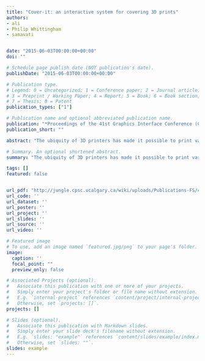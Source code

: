 ```yaml
---
title: "Cover-it: an interactive system for covering 3D prints"
authors:
- ali
- Philip Whittingham
- samavati


date: "2015-06-03T00:00:00+00:00"
doi: ""

# Schedule page publish date (NOT publication's date).
publishDate: "2015-06-03T00:00:00+00:00"

# Publication type.
# Legend: 0 = Uncategorized; 1 = Conference paper; 2 = Journal article;
# 3 = Preprint / Working Paper; 4 = Report; 5 = Book; 6 = Book section;
# 7 = Thesis; 8 = Patent
publication_types: ["1"]

# Publication name and optional abbreviated publication name.
publication: "*Proceedings of the 41st Graphics Interface Conference (Canadian Information Processing Society)*"
publication_short: ""

abstract: "The ubiquity of 3D printers has made it possible to print various types of objects, from toys to mechanical objects. However, most available 3D printers are single or double colors. Even printers that can produce objects with multiple colors do not offer the ability to cover the object with a desired material, such as a piece of cloth or fur. In this paper, we propose a system that produces simple 2D patches that can be used as a reference for cutting material to cover the 3D printed object. The system allows for user interactions to correct and modify the patches, and provides guidelines on how to wrap the printed object via small curves illustrating the patch boundaries etched on the printed object as well as an animation showing how the 2D patches should be folded together. To avoid wasting materials, a heuristics method is also employed to pack 2D patches in the layout. To compensate the effect of inflation resulted from …"

# Summary. An optional shortened abstract.
summary: "The ubiquity of 3D printers has made it possible to print various types of objects, from toys to mechanical objects. However, most available 3D printers are single or double colors. Even printers that can produce objects with multiple colors do not offer the ability to cover the object with a desired material, such as a piece of cloth or fur. In this paper, we propose a system that produces simple 2D patches that can be used as a reference for cutting material to cover the 3D printed object. The..."

tags: []
featured: false


url_pdf: "http://jungle.cpsc.ucalgary.ca/wiki/uploads/Publications-FS/cover-it-gi2015-mahdavi-amiri.pdf"
url_code: ''
url_dataset: ''
url_poster: ''
url_project: ''
url_slides: ''
url_source: ''
url_video: ''

# Featured image
# To use, add an image named `featured.jpg/png` to your page's folder. 
image:
  caption: ''
  focal_point: ""
  preview_only: false

# Associated Projects (optional).
#   Associate this publication with one or more of your projects.
#   Simply enter your project's folder or file name without extension.
#   E.g. `internal-project` references `content/project/internal-project/index.md`.
#   Otherwise, set `projects: []`.
projects: []

# Slides (optional).
#   Associate this publication with Markdown slides.
#   Simply enter your slide deck's filename without extension.
#   E.g. `slides: "example"` references `content/slides/example/index.md`.
#   Otherwise, set `slides: ""`.
slides: example
---
```

